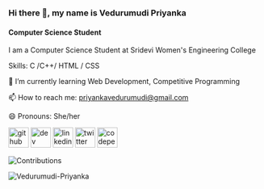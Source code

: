 

<!--
**Vedurumudi-Priyanka/Vedurumudi-Priyanka** is a ✨ _special_ ✨ repository because its `README.md` (this file) appears on your GitHub profile.

Here are some ideas to get you started:

- 🔭 I’m currently working on ...
- 🌱 I’m currently learning ...
- 👯 I’m looking to collaborate on ...
- 🤔 I’m looking for help with ...
- 💬 Ask me about ...
- 📫 How to reach me: ... priyankavedurumudi@gmail.com
- 😄 Pronouns: She/her
- ⚡ Fun fact: ...
-->
### Hi there 👋, my name is Vedurumudi  Priyanka
#### Computer Science Student


I am a Computer Science Student at Sridevi Women's Engineering College

Skills: C /C++/ HTML / CSS

🌱 I’m currently learning Web Development, Competitive Programming

📫 How to reach me: priyankavedurumudi@gmail.com 

😄 Pronouns: She/her

[<img src='https://cdn.jsdelivr.net/npm/simple-icons@3.0.1/icons/github.svg' alt='github' height='40'>](https://github.com/Vedurumudi-Priyanka)  [<img src='https://cdn.jsdelivr.net/npm/simple-icons@3.0.1/icons/dev-dot-to.svg' alt='dev' height='40'>](https://dev.to/vedurumudipriyanka)  [<img src='https://cdn.jsdelivr.net/npm/simple-icons@3.0.1/icons/linkedin.svg' alt='linkedin' height='40'>](https://www.linkedin.com/in/vedurumudi-priyanka/)  [<img src='https://cdn.jsdelivr.net/npm/simple-icons@3.0.1/icons/twitter.svg' alt='twitter' height='40'>](https://twitter.com/VedurumudiP)  [<img src='https://cdn.jsdelivr.net/npm/simple-icons@3.0.1/icons/codepen.svg' alt='codepen' height='40'>](https://codepen.io/Vedurumudi-Priyanka)

<img src="https://github-readme-stats.vercel.app/api?username=Vedurumudi-Priyanka&show_icons=true&count_private=true&title_color=b794f4&text_color=ffffff&icon_color=ffffff&bg_color=1a202c&include_all_commits=true" alt="Contributions" /> <p align="left"> <img src="https://komarev.com/ghpvc/?username=Vedurumudi-Priyanka" alt="Vedurumudi-Priyanka" /> </p>


  







